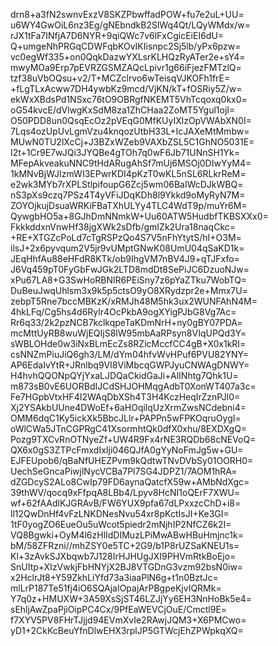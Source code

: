 drn8+a3fN2swnvExzV8SKZPbwffadPOW+fu7e2uL+UU=
u6WY4GwOiL6nz3Eg/gNEbndkB2SlWq4Qt/LQyWMdx/w=
rJX1tFa7INfjA7D6NYR+9qiQWc7v6lFxCgicEiEI6dU=
Q+umgeNhPRGqCDWFqbKOvIKIisnpc2Sj5lb/yPx6pzw=
vc0egWf335+on0QqkDazwYXLsrKLHQzRyATer2e+sY4=
mwyMOa9Erp7pEVRZGSMZAQcLpivr1g66iFjezFMTzlQ=
tzf38uVbOQsu+v2/T+MCZclrvo6wTeisqVJKOFh1frE=
+fLgTLxAcww7DH4ywbKz9mcd/VjKN/kT+fOSRiy5Z/w=
ekWxXBdsPd1NSxc76tO9OBRgfNKEMT5VhTcqoxq0kx0=
oG54kvcE/dVlwgKxSdM8za1ZhCHaa2ZoMT5Ygul1ojI=
O50PDD8un0QsqEcOz2pVEqG0MfKUyIXlzOpVWAbXN0I=
7Lqs4ozUpUvLgmVzu4knqozUtbH33L+IcJAXeMtMmbw=
MUwN0TU2lXcCj+J3BZxWZeb9VAXbZSL5C1GhNO5031E=
I2t+1Cr9E7wJQi3JYQBe4gTOh7q0wF6Jb71UNnSH1Yk=
MFepAkveakuNNC9tHdARugAhSf7mUj6MSOj0DIwYyM4=
1kMNvBjWJIzmWI3EPwrKDI4pKzT0wKL5nSL6RLkrReM=
e2wk3MYb7rXPLStlpifoupG6Zcj5wm06BaIWcDJkWBQ=
nS3pXs9czq7PSz4T4yVFiJDqKDh8l9Ykkd9oMyRyN7M=
ZOYOjkujDsuaWRKiFBaTXhULYy4TLC4WdT9p/muYr6M=
QywgbHO5a+8GJhDmNNmkW+Uu60ATW5HudbfTKBSXXx0=
FkkkddxnVnwHf38jgXWk2sDfb/gmIZk2Ura18naqCkc=
+RE+XTGZcPoLd7cTgRSPzQo4S7V5nFhYtytS/hI+O3M=
ilsJ+2x6pyvqum2V5jr9vUMptGNwK08UmU04qSaKD1k=
JEqHhfAu88eHFdR8KTk/ob9IhgVM7nBV4J9+qTJFxfo=
J6Vq459pT0FyGbFwJGk2LTD8mdDt8SePiJC6DzuoNJw=
xPu67LA8+G3SwHoRBNlR6PEiSny7z6pYaZTku7WobTQ=
DuBeuJwqUhlsm3x9k5p5ctsO9yO8XRydzpr2e+Mmx7U=
zebpT5Rne7bccMBKzK/xRMJh48M5hk3ux2WUNFAhN4M=
4hkLFq/Cg5hs4d6Rylr4OcPkbA9ogXYigPJbG8Vg7Ac=
Rr6q33/2k2pzNCB7kclkqpeTaKDmNrH+ny0gBY07PDA=
mcMttUyRB8wuWjEQIjS8lW95mbAaRPsyn8VIqUPQd3Y=
sWBLOHde0w3iNxBLmEcZs8RZicMccfCC4gB+X0x1kRI=
csNNZmPiuJiQ6gh3/LM/dYm04hfvWvHPuf6PVU82YNY=
AP6EdaIvYtR+JRnlbq9VI8ViMbcqGWPJyuCNWAgDNWY=
H4hvhQQONpQYjYxaLJDQaCkidGaJi+AlINhtg7Qhk1U=
m873sB0vE6UORBdIJCdSHJOHMqgAdbT0XonWT407a3c=
Fe7HGpbVtxHF4I2WAqDbXSh4T3H4KczHeqIrZznPJl0=
Xj2YSAkbUUne4DWoEf+6aHOqilqUzXrmZwsNCdebni4=
OMM6dqC1Ky5ickXk5BbcJLlr+PAPPn5wFPKOqruOygI=
oWlCWa5JTnCGPRgC41XsormhtQk0dfX0xhu/8EXDXgQ=
Pozg9TXCvRnOTNyeZf+UW4R9Fx4rNE3RQDb68cNEVoQ=
QX6x0gS3ZTPcFmxdIxIji046QJfA0gYyNoFmJg5w+GU=
EJFEUpob6/qBaNfUHEZPvm9kQdtwTNvDVbSy01OORH0=
UechSeGncaPiwjlNycVCBa7Pl7SG4JDPZ1/7AOM1hRA=
dZGDcyS2ALo8CwIp79FD6aynaQatcfX59w+AMbNdXgc=
39thWV/qocq9xFfpqA8LBb4/Lpyv8HcNI1oQErF7XWU=
wf+62fAAdlKJGRAvB/FW6YUX9pfa67dLPxxzcChD+i8=
ll12QwDnHf4vFzLNKDNesNvu54xr8pKctIsJI+Ke3GI=
1tF0yogZO6EueOu5uWcot5piedr2mNjhIP2NfCZ6k2I=
VQ8Bgwki+OyM4l6zHlIdDIMuzLPiMwABwHBuHmjnc1k=
bM/58ZFRzni//mhZSY0e5TC+2G9/b1P8rUZSaKNEU1s=
Kl+3zAvkSJXbqwb7J128IrHJHUgJXI9PHVmRtkBoEjo=
SnUItp+XIzVwkjFbHNYjX2BJ8VTGDnG3vzm92bsN0iw=
x2HclrJt8+Y59ZkhLiYfd73a3iaaPlN6g+t1n0BztJc=
mlLrP187Te51fj4iO6SQAjaIOpajArPBgpeKjvIQRMk=
Y7q0z+HMUXW+3A59XsSjST46LZJjYy6EH3NnHoBk5e4=
sEhljAwZpaPjiOipPC4Cx/9PfEaWEVCjOuE/Cmctl9E=
f7XYV5PV8FHrTJjjd94EVmXvIe2RAwjJQM3+X6PMCwo=
yD1+2CkKcBeuYfnDlwEHX3rplJP5GTWcjEhZPWpkqXQ=
